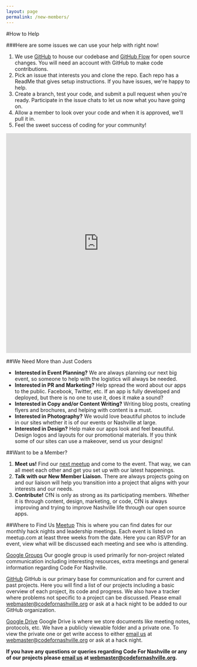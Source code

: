 ```yaml
---
layout: page
permalink: /new-members/
---
```

#How to Help

###Here are some issues we can use your help with right now!

1. We use [GitHub](https://github.com/) to house our codebase and [GitHub Flow](https://guides.github.com/introduction/flow/index.html) for open source changes. You will need an account with GitHub to make code contributions.
2. Pick an issue that interests you and clone the repo. Each repo has a ReadMe that gives setup instructions. If you have issues, we're happy to help.
3. Create a branch, test your code, and submit a pull request when you're ready. Participate in the issue chats to let us now what you have going on.
4. Allow a member to look over your code and when it is approved, we'll pull it in.
5. Feel the sweet success of coding for your community!

<iframe src="https://www.codeforamerica.org/geeks/civicissues/widget?organization_name=Code-for-Nashville&labels=help wanted&number=12" width="100%" height="600" frameBorder="0"></iframe>

##We Need More than Just Coders
- **Interested in Event Planning?** We are always planning our next big event, so someone to help with the logistics will always be needed.
- **Interested in PR and Marketing?** Help spread the word about our apps to the public. Facebook, Twitter, etc. If an app is fully developed and deployed, but there is no one to use it, does it make a sound?
- **Interested in Copy and/or Content Writing?** Writing blog posts, creating flyers and brochures, and helping with content is a must.
- **Interested in Photography?** We would love beautiful photos to include in our sites whether it is of our events or Nashville at large.
- **Interested in Design?** Help make our apps look and feel beautiful. Design logos and layouts for our promotional materials. If you think some of our sites can use a makeover, send us your designs!


##Want to be a Member?
1. **Meet us!** Find our [next meetup](http://www.meetup.com/code-for-nashville/) and come to the event. That way, we can all meet each other and get you set up with our latest happenings.
2. **Talk with our New Member Liaison.** There are always projects going on and our liaison will help you transition into a project that aligns with your interests and our needs.
3. **Contribute!** CfN is only as strong as its participating members. Whether it is through content, design, marketing, or code, CfN is always improving and trying to improve Nashville life through our open source apps.

##Where to Find Us
[Meetup](http://www.meetup.com/code-for-nashville/)
This is where you can find dates for our monthly hack nights and leadership meetings. Each event is listed on meetup.com at least three weeks from the date. Here you can RSVP for an event, view what will be discussed each meeting and see who is attending.  

[Google Groups](https://groups.google.com/forum/#!forum/code-for-nashville)
Our google group is used primarily for non-project related communication including  interesting resources, extra meetings and general information regarding Code For Nashville.

[GitHub](https://github.com/code-for-nashville)
GitHub is our primary base for communication and for current and past projects. Here you will find a list of our projects including a basic overview of each project, its code and progress. We also have a tracker where problems not specific to a project can be discussed. Please email webmaster@codefornashville.org or ask at a hack night to be added to our GitHub organization.

[Google Drive](https://drive.google.com/open?id=0B0PAHI0CABpRaUNwUUVqZ1BmMGM&authuser=0)
Google Drive is where we store documents like meeting notes, protocols, etc. We have a publicly viewable folder and a private one. To view the private one or get write access to either  [email us](mailto:webmaster@codefornashville.org) at webmaster@codefornashville.org or ask at a hack night.


**If you have any questions or queries regarding Code For Nashville or any of our projects please [email us](mailto:webmaster@codefornashville.org) at webmaster@codefornashville.org.**
